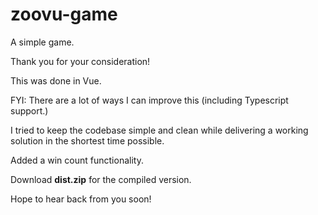 # zoovu-game

A simple game.

Thank you for your consideration!

This was done in Vue.

FYI: There are a lot of ways I can improve this (including Typescript support.)

I tried to keep the codebase simple and clean while delivering a working solution in the shortest time possible.

Added a win count functionality.

Download **dist.zip** for the compiled version.

Hope to hear back from you soon!
